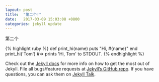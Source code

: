 ```yaml
---
layout: post
title:  "第二个!"
date:   2017-03-09 15:03:08 +0800
categories: jekyll update
---
```



第二个




{% highlight ruby %}
def print_hi(name)
  puts "Hi, #{name}"
end
print_hi('Tom')
#=> prints 'Hi, Tom' to STDOUT.
{% endhighlight %}

Check out the [Jekyll docs][jekyll-docs] for more info on how to get the most out of Jekyll. File all bugs/feature requests at [Jekyll’s GitHub repo][jekyll-gh]. If you have questions, you can ask them on [Jekyll Talk][jekyll-talk].

[jekyll-docs]: https://jekyllrb.com/docs/home
[jekyll-gh]:   https://github.com/jekyll/jekyll
[jekyll-talk]: https://uknowhui.github.io/jekyll/update/2017/03/09/hui.html
